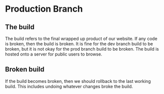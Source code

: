 # Production Branch
## The build
The build refers to the final wrapped up product of our website. If any code is broken, then the build is broken. It is fine for the dev branch build to be broken, but it is not okay for the prod branch build to be broken. The build is hosted onto a server for public users to browse.
## Broken build
If the build becomes broken, then we should rollback to the last working build. This includes undoing whatever changes broke the build.
